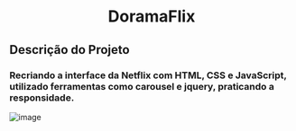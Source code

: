 
 <h1 align="center"> DoramaFlix </h1>


## Descrição do Projeto

<h3>Recriando a interface da Netflix com  HTML, CSS e JavaScript, utilizado ferramentas como carousel e jquery,  praticando a responsidade.</h3>

![image](https://user-images.githubusercontent.com/87659603/185475893-e2882134-901a-4221-9b52-a4aec8ce2eb2.png)

